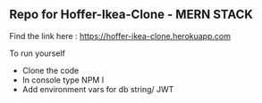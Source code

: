 ## Repo for Hoffer-Ikea-Clone - MERN STACK
Find the link here : https://hoffer-ikea-clone.herokuapp.com


To run yourself

* Clone the code
* In console type NPM I
* Add environment vars for db string/ JWT
